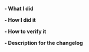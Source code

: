 <!--
Please make sure you've read and understood our contributing guidelines;
https://github.com/kubernetes-incubator/cri-o/blob/master/CONTRIBUTING.md

** Make sure all your commits include a signature generated with `git commit -s` **

If this is a bug fix, make sure your description includes "fixes #xxxx", or
"closes #xxxx"

Please provide the following information:
-->

**- What I did**

**- How I did it**

**- How to verify it**

**- Description for the changelog**
<!--
Write a short (one line) summary that describes the changes in this
pull request for inclusion in the changelog:
-->
